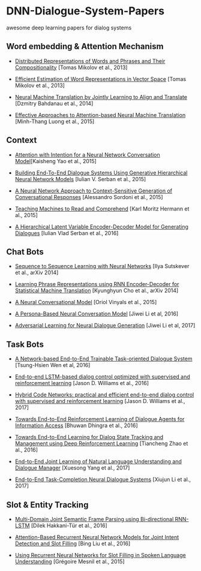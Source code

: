 # DNN-Dialogue-System-Papers
awesome deep learning papers for dialog systems

## Word embedding & Attention Mechanism
- [Distributed Representations of Words and Phrases and Their Compositionality](https://arxiv.org/abs/1310.4546) [Tomas Mikolov et al., 2013]
- [Efficient Estimation of Word Representations in Vector Space](https://arxiv.org/abs/1301.3781) [Tomas Mikolov et al., 2013]

- [Neural Machine Translation by Jointly Learning to Align and Translate](https://arxiv.org/abs/1409.0473) [Dzmitry Bahdanau et al.,  2014]

- [Effective Approaches to Attention-based Neural Machine Translation](https://arxiv.org/abs/1508.04025) [Minh-Thang Luong et al., 2015]

## Context
- [Attention with Intention for a Neural Network Conversation Model](https://arxiv.org/abs/1510.08565)[Kaisheng Yao et al., 2015]

- [Building End-To-End Dialogue Systems Using Generative Hierarchical Neural Network Models](https://arxiv.org/abs/1507.04808) [Iulian V. Serban et al., 2015]

- [A Neural Network Approach to Context-Sensitive Generation of Conversational Responses](https://arxiv.org/abs/1506.06714) [Alessandro Sordoni et al., 2015]

- [Teaching Machines to Read and Comprehend](https://arxiv.org/abs/1506.03340) [Karl Moritz Hermann et al., 2015]

- [A Hierarchical Latent Variable Encoder-Decoder Model for Generating Dialogues](https://arxiv.org/abs/1605.06069) [Iulian Vlad Serban et al., 2016]

## Chat Bots
- [Sequence to Sequence Learning with Neural Networks](https://arxiv.org/abs/1409.3215) [Ilya Sutskever et al., arXiv 2014]

- [Learning Phrase Representations using RNN Encoder-Decoder for Statistical Machine Translation](https://arxiv.org/abs/1406.1078)  [Kyunghyun Cho et al., arXiv 2014]

- [A Neural Conversational Model](https://arxiv.org/abs/1506.05869) [Oriol Vinyals et al., 2015]

- [A Persona-Based Neural Conversation Model](https://arxiv.org/abs/1603.06155) [Jiwei Li et al, 2016]

- [Adversarial Learning for Neural Dialogue Generation](https://arxiv.org/abs/1701.06547) [Jiwei Li et al, 2017]


## Task Bots
- [A Network-based End-to-End Trainable Task-oriented Dialogue System](https://arxiv.org/abs/1604.04562) [Tsung-Hsien Wen et al, 2016]

- [End-to-end LSTM-based dialog control optimized with supervised and reinforcement learning](https://arxiv.org/abs/1606.01269) [Jason D. Williams et al., 2016]


- [Hybrid Code Networks: practical and efficient end-to-end dialog control with supervised and reinforcement learning](https://arxiv.org/abs/1702.03274) [Jason D. Williams et al., 2017]

- [Towards End-to-End Reinforcement Learning of Dialogue Agents for Information Access](https://arxiv.org/abs/1609.00777) [Bhuwan Dhingra et al., 2016]

- [Towards End-to-End Learning for Dialog State Tracking and Management using Deep Reinforcement Learning](https://arxiv.org/abs/1606.02560) [Tiancheng Zhao et al., 2016]

- [End-to-End Joint Learning of Natural Language Understanding and Dialogue Manager](https://arxiv.org/abs/1612.00913) [Xuesong Yang et al., 2017]

- [End-to-End Task-Completion Neural Dialogue Systems](https://arxiv.org/abs/1703.01008) [Xiujun Li et al., 2017]

## Slot & Entity Tracking
- [Multi-Domain Joint Semantic Frame Parsing using Bi-directional RNN-LSTM](https://www.microsoft.com/en-us/research/publication/multijoint/) [Dilek Hakkani-Tür et al., 2016]

- [Attention-Based Recurrent Neural Network Models for Joint Intent Detection and Slot Filling](https://arxiv.org/abs/1609.01454v1) [Bing Liu et al., 2016]

- [Using Recurrent Neural Networks for Slot Filling in Spoken Language Understanding](https://www.microsoft.com/en-us/research/publication/using-recurrent-neural-networks-for-slot-filling-in-spoken-language-understanding/) [Grégoire Mesnil et al., 2015]


